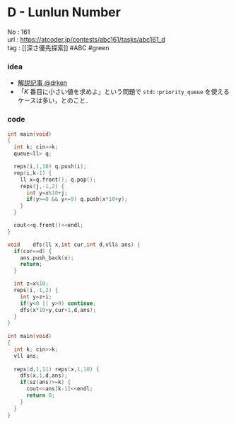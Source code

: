 # D - Lunlun Number

No	: 161  
url	: https://atcoder.jp/contests/abc161/tasks/abc161_d  
tag	: [[深さ優先探索]]  #ABC #green

### idea
- [解説記事 @drken](https://drken1215.hatenablog.com/entry/2020/04/05/150900)
- 「$K$ 番目に小さい値を求めよ」という問題で `std::priority_queue` を使えるケースは多い，とのこと．

### code
```cpp
int	main(void)
{
  int k; cin>>k;
  queue<ll> q;

  reps(i,1,10) q.push(i);
  rep(i,k-1) {
    ll x=q.front(); q.pop();
    reps(j,-1,2) {
      int y=x%10+j;
      if(y>=0 && y<=9) q.push(x*10+y);
    }
  }

  cout<<q.front()<<endl;
}
```

```cpp
void	dfs(ll x,int cur,int d,vll& ans) {
  if(cur==d) {
    ans.push_back(x);
    return;
  }

  int z=x%10;
  reps(i,-1,2) {
    int y=z+i;
    if(y<0 || y>9) continue;
    dfs(x*10+y,cur+1,d,ans);
  }
}
 
int	main(void)
{
  int k; cin>>k;
  vll ans;
 
  reps(d,1,11) reps(x,1,10) {
    dfs(x,1,d,ans);
    if(sz(ans)>=k) {
      cout<<ans[k-1]<<endl;
      return 0;
    }
  }
}
```